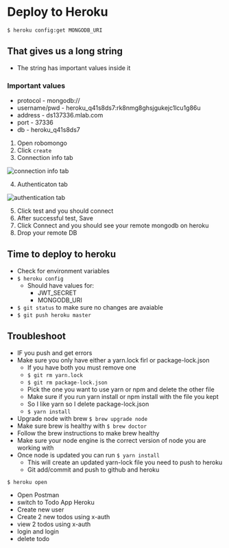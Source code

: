 # Deploy to Heroku
`$ heroku config:get MONGODB_URI`

## That gives us a long string
* The string has important values inside it

### Important values
* protocol - mongodb://
* username/pwd - heroku_q41s8ds7:rk8nmg8ghsjgukejc1lcu1g86u
* address - ds137336.mlab.com
* port - 37336
* db - heroku_q41s8ds7

1. Open robomongo
2. Click `create`
3. Connection info tab

![connection info tab](https://i.imgur.com/yikKKU3.png)

4. Authenticaton tab

![authentication tab](https://i.imgur.com/R3cIJMk.png)

5. Click test and you should connect
6. After successful test, Save
7. Click Connect and you should see your remote mongodb on heroku
8. Drop your remote DB

## Time to deploy to heroku
* Check for environment variables
* `$ heroku config`
    - Should have values for:
        + JWT_SECRET
        + MONGODB_URI
* `$ git status` to make sure no changes are avaiable
* `$ git push heroku master`

## Troubleshoot
* IF you push and get errors
* Make sure you only have either a yarn.lock firl or package-lock.json
    - If you have both you must remove one
    -  `$ git rm yarn.lock`
    -  `$ git rm package-lock.json`
    -  Pick the one you want to use yarn or npm and delete the other file
    -  Make sure if you run yarn install or npm install with the file you kept
    -  So I like yarn so I delete package-lock.json
    -  `$ yarn install`
* Upgrade node with brew `$ brew upgrade node`
* Make sure brew is healthy with `$ brew doctor`
* Follow the brew instructions to make brew healthy
* Make sure your node engine is the correct version of node you are working with
* Once node is updated you can run `$ yarn install`
    - This will create an updated yarn-lock file you need to push to heroku
    - Git add/commit and push to github and heroku

`$ heroku open`

* Open Postman
* switch to Todo App Heroku
* Create new user
* Create 2 new todos using x-auth
* view 2 todos using x-auth
* login and login
* delete todo
